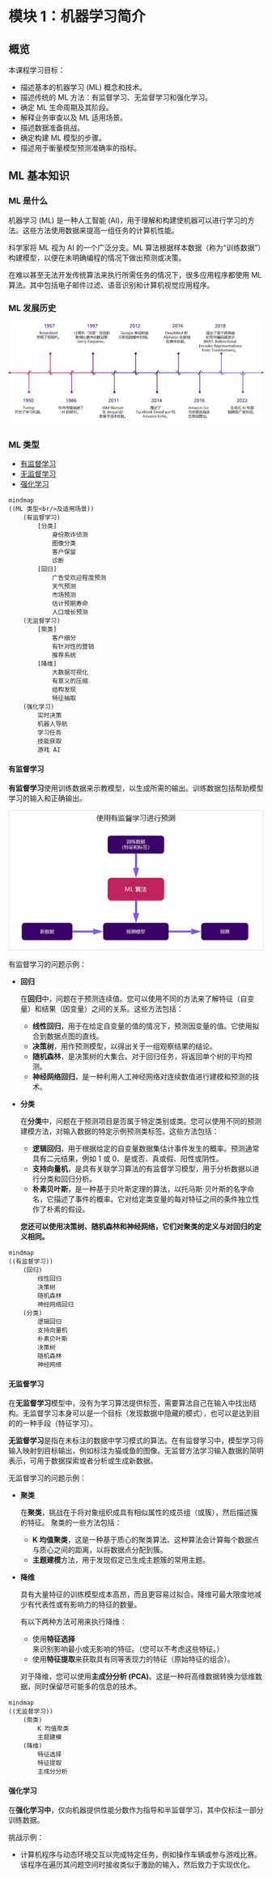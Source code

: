 # 模块 1：机器学习简介

## 概览

本课程学习目标：

* 描述基本的机器学习 (ML) 概念和技术。
* 描述传统的 ML 方法：有监督学习、无监督学习和强化学习。
* 确定 ML 生命周期及其阶段。
* 解释业务审查以及 ML 适用场景。
* 描述数据准备挑战。
* 确定构建 ML 模型的步骤。
* 描述用于衡量模型预测准确率的指标。

## ML 基本知识

### ML 是什么

机器学习 (ML) 是一种人工智能 (AI)，用于理解和构建使机器可以进行学习的方法。这些方法使用数据来提高一组任务的计算机性能。

科学家将 ML 视为 AI 的一个广泛分支。ML 算法根据样本数据（称为“训练数据”）构建模型，以便在未明确编程的情况下做出预测或决策。

在难以甚至无法开发传统算法来执行所需任务的情况下，很多应用程序都使用 ML 算法。其中包括电子邮件过滤、语音识别和计算机视觉应用程序。

### ML 发展历史

![机器学习发展历史](./机器学习发展历史.png)

### ML 类型

* [有监督学习](#有监督学习)
* [无监督学习](#无监督学习)
* [强化学习](#强化学习)

```mermaid
mindmap
((ML 类型<br/>及适用场景))
    (有监督学习)
        [分类]
            身份欺诈侦测
            图像分类
            客户保留
            诊断
        [回归]
            广告受欢迎程度预测
            天气预测
            市场预测
            估计预期寿命
            人口增长预测
    (无监督学习)
        [聚类]
            客户细分
            有针对性的营销
            推荐系统
        [降维]
            大数据可视化
            有意义的压缩
            结构发现
            特征抽取
    (强化学习)
        实时决策
        机器人导航
        学习任务
        技能获取
        游戏 AI
```

#### 有监督学习

**有监督学习**使用训练数据来示教模型，以生成所需的输出。训练数据包括帮助模型学习的输入和正确输出。

![有监督学习](./有监督学习.png)

有监督学习的问题示例：

* **回归**

    在**回归**中，问题在于预测连续值。您可以使用不同的方法来了解特征（自变量）和结果（因变量）之间的关系。这些方法包括：

    * **线性回归**，用于在给定自变量的值的情况下，预测因变量的值。它使用拟合到数据点图的直线。
    * **决策树**，用作预测模型，以得出关于一组观察结果的结论。
    * **随机森林**，是决策树的大集合。对于回归任务，将返回单个树的平均预测。
    * **神经网络回归**，是一种利用人工神经网络对连续数值进行建模和预测的技术。
* **分类**

    在**分类**中，问题在于预测项目是否属于特定类别或类。您可以使用不同的预测建模方法，对输入数据的特定示例预测类标签。这些方法包括：

    * **逻辑回归**，用于根据给定的自变量数据集估计事件发生的概率。预测通常具有二元结果，例如 1 或 0、是或否、真或假、阳性或阴性。
    * **支持向量机**，是具有关联学习算法的有监督学习模型，用于分析数据以进行分类和回归分析。
    * **朴素贝叶斯**，是一种基于贝叶斯定理的算法，以托马斯·贝叶斯的名字命名，它描述了事件的概率。它对给定类变量的每对特征之间的条件独立性作了朴素的假设。

    **您还可以使用决策树、随机森林和神经网络，它们对聚类的定义与对回归的定义相同。**

```mermaid
mindmap
((有监督学习))
    (回归)
        线性回归
        决策树
        随机森林
        神经网络回归
    (分类)
        逻辑回归
        支持向量机
        朴素贝叶斯
        决策树
        随机森林
        神经网络
```

#### 无监督学习

在**无监督学习**模型中，没有为学习算法提供标签，需要算法自己在输入中找出结构。无监督学习本身可以是一个目标（发现数据中隐藏的模式），也可以是达到目的的一种手段（特征学习）。

**无监督学习**是指在未标注的数据中学习模式的算法。在有监督学习中，模型学习将输入映射到目标输出，例如标注为猫或鱼的图像。无监督方法学习输入数据的简明表示，可用于数据探索或者分析或生成新数据。

无监督学习的问题示例：

* **聚类**

    在**聚类**，挑战在于将对象组织成具有相似属性的成员组（或簇），然后描述簇的特征。 聚类的一些方法包括：

    * **K 均值聚类**，这是一种基于质心的聚类算法。这种算法会计算每个数据点与质心之间的距离，以将数据点分配到簇。
    * **主题建模**方法，用于发现假定已生成主题簇的常用主题。
* **降维**

    具有大量特征的训练模型成本高昂，而且更容易过拟合。降维可最大限度地减少有代表性或有影响力的特征的数量。

    有以下两种方法可用来执行降维：

    * 使用**特征选择**来识别影响最小或无影响的特征。（您可以不考虑这些特征。）
    * 使用**特征提取**来获取具有同等表现力的特征（原始特征的组合）。

    对于降维，您可以使用**主成分分析 (PCA)**。这是一种将高维数据转换为低维数据，同时保留尽可能多的信息的技术。

```mermaid
mindmap
((无监督学习))
    (聚类)
        K 均值聚类
        主题建模
    (降维)
        特征选择
        特征提取
        主成分分析
```

#### 强化学习

在**强化学习中**，仅向机器提供性能分数作为指导和半监督学习，其中仅标注一部分训练数据。

挑战示例：

* 计算机程序与动态环境交互以完成特定任务，例如操作车辆或参与游戏比赛。该程序在遍历其问题空间时接收类似于激励的输入，然后致力于实现优化。